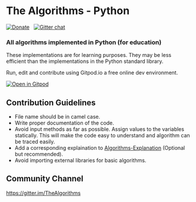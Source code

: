 # The Algorithms - Python <!-- [![Build Status](https://travis-ci.org/TheAlgorithms/Python.svg)](https://travis-ci.org/TheAlgorithms/Python) -->
[![Donate](https://img.shields.io/badge/Donate-PayPal-green.svg)](https://www.paypal.me/TheAlgorithms/100) &nbsp;
[![Gitter chat](https://badges.gitter.im/gitterHQ/gitter.png)](https://gitter.im/TheAlgorithms)


### All algorithms implemented in Python (for education)

These implementations are for learning purposes. They may be less efficient than the implementations in the Python standard library.

Run, edit and contribute using Gitpod.io a free online dev environment.

[![Open in Gitpod](https://gitpod.io/button/open-in-gitpod.svg)](https://gitpod.io/#https://github.com/TheAlgorithms/Python)

## Contribution Guidelines

* File name should be in camel case.
* Write proper documentation of the code.
* Avoid input methods as far as possible. Assign values to the variables statically. This will make the code easy to understand and algorithm can be traced easily.
* Add a corresponding explaination to [Algorithms-Explanation](https://github.com/TheAlgorithms/Algorithms-Explanation) (Optional but recommended).
* Avoid importing external libraries for basic algorithms.

## Community Channel

https://gitter.im/TheAlgorithms
